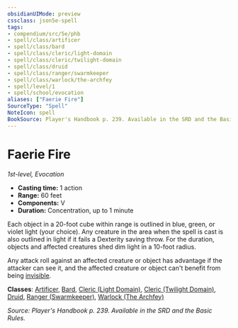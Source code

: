 ```yaml
---
obsidianUIMode: preview
cssclass: json5e-spell
tags:
- compendium/src/5e/phb
- spell/class/artificer
- spell/class/bard
- spell/class/cleric/light-domain
- spell/class/cleric/twilight-domain
- spell/class/druid
- spell/class/ranger/swarmkeeper
- spell/class/warlock/the-archfey
- spell/level/1
- spell/school/evocation
aliases: ["Faerie Fire"]
SourceType: "Spell"
NoteIcon: spell
BookSource: Player's Handbook p. 239. Available in the SRD and the Basic Rules.
---
```

# Faerie Fire
*1st-level, Evocation*  

- **Casting time:** 1 action
- **Range:** 60 feet
- **Components:** V
- **Duration:** Concentration, up to 1 minute

Each object in a 20-foot cube within range is outlined in blue, green, or violet light (your choice). Any creature in the area when the spell is cast is also outlined in light if it fails a Dexterity saving throw. For the duration, objects and affected creatures shed dim light in a 10-foot radius.

Any attack roll against an affected creature or object has advantage if the attacker can see it, and the affected creature or object can't benefit from being [invisible](/2-Mechanics/CLI/rules/conditions.md#invisible).

**Classes**: [Artificer](/2-Mechanics/CLI/classes/artificer-tce.md), [Bard](/2-Mechanics/CLI/classes/bard.md), [Cleric (Light Domain)](/2-Mechanics/CLI/classes/cleric-light-domain.md), [Cleric (Twilight Domain)](/2-Mechanics/CLI/classes/cleric-twilight-domain-tce.md), [Druid](/2-Mechanics/CLI/classes/druid.md), [Ranger (Swarmkeeper)](/2-Mechanics/CLI/classes/ranger-swarmkeeper-tce.md), [Warlock (The Archfey)](/2-Mechanics/CLI/classes/warlock-the-archfey.md)

*Source: Player's Handbook p. 239. Available in the SRD and the Basic Rules.*